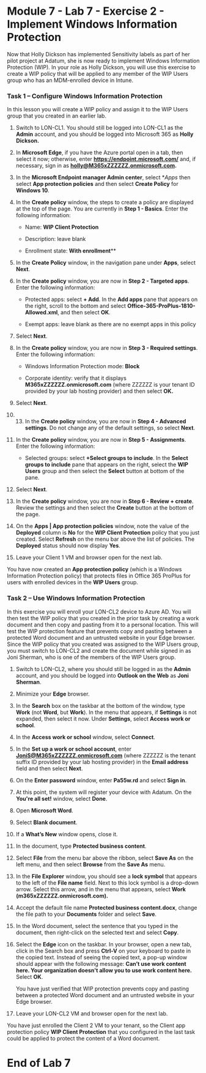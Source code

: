 # Module 7 - Lab 7 - Exercise 2 - Implement Windows Information Protection  

Now that Holly Dickson has implemented Sensitivity labels as part of her pilot project at Adatum, she is now ready to implement Windows Information Protection (WIP). In your role as Holly Dickson, you will use this exercise to create a WIP policy that will be applied to any member of the WIP Users group who has an MDM-enrolled device in Intune.

### Task 1 – Configure Windows Information Protection

In this lesson you will create a WIP policy and assign it to the WIP Users group that you created in an earlier lab. 

1. Switch to LON-CL1. You should still be logged into LON-CL1 as the **Admin** account, and you should be logged into Microsoft 365 as **Holly Dickson.** 

2. In **Microsoft Edge**, if you have the Azure portal open in a tab, then select it now; otherwise, enter **https://endpoint.microsoft.com/** and, if necessary, sign in as **holly@M365xZZZZZZ.onmicrosoft.com.**

3. In the **Microsoft Endpoint manager Admin center**, select **Apps* then  select **App protection policies** and then select **Create Policy** for **Windows 10**.

4. In the **Create policy** window, the steps to create a policy are displayed at the top of the page. You are currently in **Step 1 - Basics**. Enter the following information:

	- Name: **WIP Client Protection**

	- Description: leave blank

	- Enrollment state: **With enrollment****

5. In the **Create Policy** window, in the navigation pane under **Apps**, select **Next**.

6. In the **Create policy** window, you are now in **Step 2 - Targeted apps**. Enter the following information:

	- Protected apps: select **+ Add**. In the **Add apps** pane that appears on the right, scroll to the bottom and select **Office-365-ProPlus-1810-Allowed.xml**, and then select **OK**. 

	- Exempt apps: leave blank as there are no exempt apps in this policy

7. Select **Next**.
8. In the **Create policy** window, you are now in **Step 3 - Required settings**. Enter the following information:

	- Windows Information Protection mode: **Block**
	
	- Corporate identity: verify that it displays **M365xZZZZZZ.onmicrosoft.com** (where ZZZZZZ is your tenant ID provided by your lab hosting provider) and then select **OK.**

9. Select **Next**.

10. 13. In the **Create policy** window, you are now in **Step 4 - Advanced settings**. Do not change any of the default settings, so select **Next**.

11. In the **Create policy** window, you are now in **Step 5 - Assignments**. Enter the following information:

	- Selected groups: select **+Select groups to include**. In the **Select groups to include** pane that appears on the right, select the **WIP Users** group and then select the **Select** button at bottom of the pane.

12. Select **Next**.

13. In the **Create policy** window, you are now in **Step 6 - Review + create**. Review the settings and then select the **Create** button at the bottom of the page.

17. On the **Apps | App protection policies** window, note the value of the **Deployed** column is **No** for the **WIP Client Protection** policy that you just created. Select **Refresh** on the menu bar above the list of policies. The **Deployed** status should now display **Yes**.

18. Leave your Client 1 VM and browser open for the next lab.

You have now created an **App protection policy** (which is a Windows Information Protection policy) that protects files in Office 365 ProPlus for users with enrolled devices in the **WIP Users** group.


### Task 2 – Use Windows Information Protection

In this exercise you will enroll your LON-CL2 device to Azure AD. You will then test the WIP policy that you created in the prior task by creating a work document and then copy and pasting from it to a personal location. This will test the WIP protection feature that prevents copy and pasting between a protected Word document and an untrusted website in your Edge browser. Since the WIP policy that you created was assigned to the WIP Users group, you must switch to LON-CL2 and create the document while signed in as Joni Sherman, who is one of the members of the WIP Users group.

1. Switch to LON-CL2, where you should still be logged in as the **Admin** account, and you should be logged into **Outlook on the Web** as **Joni Sherman**. 

2. Minimize your **Edge** browser.

2. In the **Search** box on the taskbar at the bottom of the window, type **Work** (not **Word**, but **Work**). In the menu that appears, if **Settings** is not expanded, then select it now. Under **Settings**, select **Access work or school**.

3. In the **Access work or school**  window, select **Connect**.

4. In the **Set up a work or school account**, enter **JoniS@M365xZZZZZZ.onmicrosoft.com** (where ZZZZZZ is the tenant suffix ID provided by your lab hosting provider) in the **Email address** field and then select **Next**.

5. On the **Enter password** window, enter **Pa55w.rd** and select **Sign in**.

6. At this point, the system will register your device with Adatum. On the **You're all set!** window, select **Done**.

7. Open **Microsoft Word**. 

8. Select **Blank document**.

9. If a **What’s New** window opens, close it.

10. In the document, type **Protected business content**.

11. Select **File** from the menu bar above the ribbon, select **Save As** on the left menu, and then select **Browse** from the **Save As** menu.

12. In the **File Explorer** window, you should see a **lock symbol** that appears to the left of the **File name** field. Next to this lock symbol is a drop-down arrow. Select this arrow, and in the menu that appears, select **Work (m365xZZZZZZ.onmicrosoft.com).**

13. Accept the default file name **Protected business content.docx**, change the file path to your **Documents** folder and select **Save**.

14. In the Word document, select the sentence that you typed in the document, then right-click on the selected text and select **Copy**.

15. Select the **Edge** icon on the taskbar. In your browser, open a new tab, click in the Search box and press **Ctrl-V** on your keyboard to paste in the copied text. Instead of seeing the copied text, a pop-up window should appear with the following message: **Can’t use work content here. Your organization doesn't allow you to use work content here.** Select **OK**.

	You have just verified that WIP protection prevents copy and pasting between a protected Word document and an untrusted website in your Edge browser.

16. Leave your LON-CL2 VM and browser open for the next lab.

You have just enrolled the Client 2 VM to your tenant, so the Client app protection policy **WIP Client Protection** that you configured in the last task could be applied to protect the content of a Word document.


# End of Lab 7
